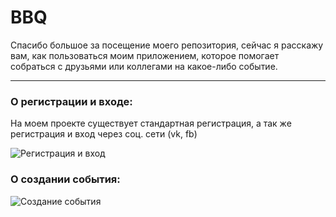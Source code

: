 # BBQ
Спасибо большое за посещение моего репозитория, сейчас я расскажу вам, как пользоваться моим приложением, которое помогает собраться с друзьями или коллегами на какое-либо событие.
____

### О регистрации и входе:
На моем проекте существует стандартная регистрация, а так же регистрация и вход через соц. сети (vk, fb)

![Регистрация и вход](https://s6.gifyu.com/images/2021-07-06_16-25-29.gif)

### О создании события:

![Создание события](https://s6.gifyu.com/images/2021-07-06_16-34-580ff24ce59ac9d7a7.gif)
